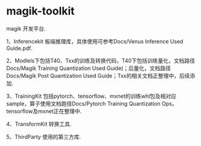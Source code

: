 # magik-toolkit

magik 开发平台.

1、Inferencekit 板端推理库，具体使用可参考Docs/Venus Inference Used Guide.pdf.

2、Modlels下包括T40、Txx的训练及转换代码，T40下包括训练量化，文档路径Docs/Magik Training Quantization Used Guide)；后量化，文档路径Docs/Magik Post Quantization Used Guide；Txx的相关文档正整理中，后续添加.

3、TrainingKit 包括pytorch、tensorflow、mxnet的训练whl包及相对应sample，算子使用文档跑径Docs/Pytorch Training Quantization Ops，tensorflow及mxnet正在整理中.

4、TransformKit 转换工具.

5、ThirdParty 使用的第三方库.
